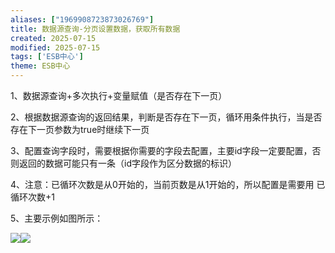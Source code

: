 ```yaml
---
aliases: ["1969908723873026769"]
title: 数据源查询-分页设置数据，获取所有数据
created: 2025-07-15
modified: 2025-07-15
tags: ['ESB中心']
theme: ESB中心
---
```


1、数据源查询+多次执行+变量赋值（是否存在下一页）

2、根据数据源查询的返回结果，判断是否存在下一页，循环用条件执行，当是否存在下一页参数为true时继续下一页

3、配置查询字段时，需要根据你需要的字段去配置，主要id字段一定要配置，否则返回的数据可能只有一条（id字段作为区分数据的标识）

4、注意：已循环次数是从0开始的，当前页数是从1开始的，所以配置是需要用 已循环次数+1

5、主要示例如图所示：

![](4fcaa3e2f765059b15c24035c1a1dd23.jpg)![](63d96bda9010665eb5f53c5c122fc8bf.jpg)